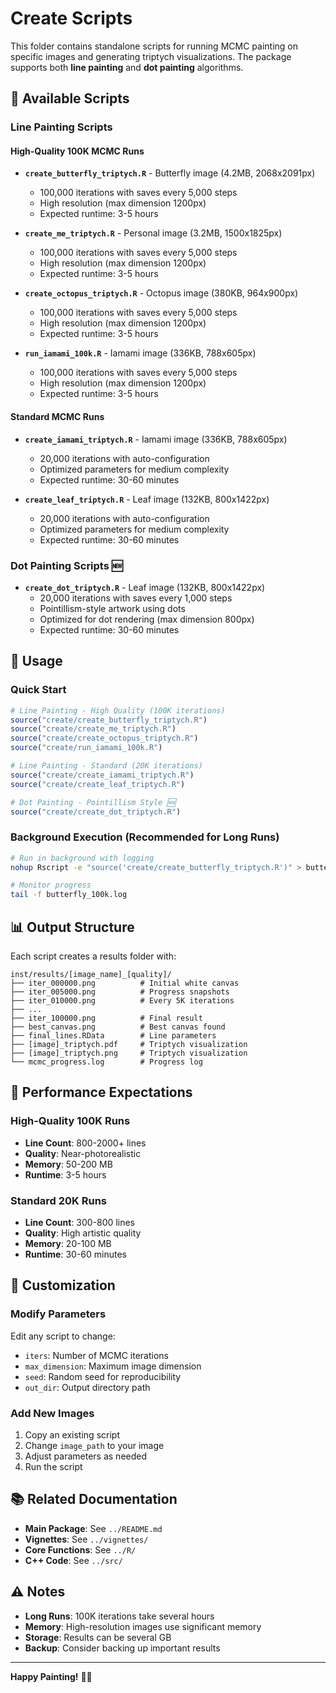 # Create Scripts

This folder contains standalone scripts for running MCMC painting on specific images and generating triptych visualizations. The package supports both **line painting** and **dot painting** algorithms.

## 🎨 **Available Scripts**

### **Line Painting Scripts**

#### **High-Quality 100K MCMC Runs**
- **`create_butterfly_triptych.R`** - Butterfly image (4.2MB, 2068x2091px)
  - 100,000 iterations with saves every 5,000 steps
  - High resolution (max dimension 1200px)
  - Expected runtime: 3-5 hours

- **`create_me_triptych.R`** - Personal image (3.2MB, 1500x1825px)
  - 100,000 iterations with saves every 5,000 steps
  - High resolution (max dimension 1200px)
  - Expected runtime: 3-5 hours

- **`create_octopus_triptych.R`** - Octopus image (380KB, 964x900px)
  - 100,000 iterations with saves every 5,000 steps
  - High resolution (max dimension 1200px)
  - Expected runtime: 3-5 hours

- **`run_iamami_100k.R`** - Iamami image (336KB, 788x605px)
  - 100,000 iterations with saves every 5,000 steps
  - High resolution (max dimension 1200px)
  - Expected runtime: 3-5 hours

#### **Standard MCMC Runs**
- **`create_iamami_triptych.R`** - Iamami image (336KB, 788x605px)
  - 20,000 iterations with auto-configuration
  - Optimized parameters for medium complexity
  - Expected runtime: 30-60 minutes

- **`create_leaf_triptych.R`** - Leaf image (132KB, 800x1422px)
  - 20,000 iterations with auto-configuration
  - Optimized parameters for medium complexity
  - Expected runtime: 30-60 minutes

### **Dot Painting Scripts** 🆕

- **`create_dot_triptych.R`** - Leaf image (132KB, 800x1422px)
  - 20,000 iterations with saves every 1,000 steps
  - Pointillism-style artwork using dots
  - Optimized for dot rendering (max dimension 800px)
  - Expected runtime: 30-60 minutes

## 🚀 **Usage**

### **Quick Start**

```r
# Line Painting - High Quality (100K iterations)
source("create/create_butterfly_triptych.R")
source("create/create_me_triptych.R")
source("create/create_octopus_triptych.R")
source("create/run_iamami_100k.R")

# Line Painting - Standard (20K iterations)
source("create/create_iamami_triptych.R")
source("create/create_leaf_triptych.R")

# Dot Painting - Pointillism Style 🆕
source("create/create_dot_triptych.R")
```

### **Background Execution (Recommended for Long Runs)**

```bash
# Run in background with logging
nohup Rscript -e "source('create/create_butterfly_triptych.R')" > butterfly_100k.log 2>&1 &

# Monitor progress
tail -f butterfly_100k.log
```

## 📊 **Output Structure**

Each script creates a results folder with:

```
inst/results/[image_name]_[quality]/
├── iter_000000.png          # Initial white canvas
├── iter_005000.png          # Progress snapshots
├── iter_010000.png          # Every 5K iterations
├── ...
├── iter_100000.png          # Final result
├── best_canvas.png          # Best canvas found
├── final_lines.RData        # Line parameters
├── [image]_triptych.pdf     # Triptych visualization
├── [image]_triptych.png     # Triptych visualization
└── mcmc_progress.log        # Progress log
```

## 🎯 **Performance Expectations**

### **High-Quality 100K Runs**
- **Line Count**: 800-2000+ lines
- **Quality**: Near-photorealistic
- **Memory**: 50-200 MB
- **Runtime**: 3-5 hours

### **Standard 20K Runs**
- **Line Count**: 300-800 lines
- **Quality**: High artistic quality
- **Memory**: 20-100 MB
- **Runtime**: 30-60 minutes

## 🔧 **Customization**

### **Modify Parameters**

Edit any script to change:
- `iters`: Number of MCMC iterations
- `max_dimension`: Maximum image dimension
- `seed`: Random seed for reproducibility
- `out_dir`: Output directory path

### **Add New Images**

1. Copy an existing script
2. Change `image_path` to your image
3. Adjust parameters as needed
4. Run the script

## 📚 **Related Documentation**

- **Main Package**: See `../README.md`
- **Vignettes**: See `../vignettes/`
- **Core Functions**: See `../R/`
- **C++ Code**: See `../src/`

## ⚠️ **Notes**

- **Long Runs**: 100K iterations take several hours
- **Memory**: High-resolution images use significant memory
- **Storage**: Results can be several GB
- **Backup**: Consider backing up important results

---

**Happy Painting!** 🎨✨

